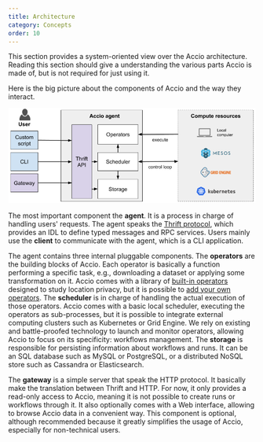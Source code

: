 ```yaml
---
title: Architecture
category: Concepts
order: 10
---
```


This section provides a system-oriented view over the Accio architecture.
Reading this section should give a understanding the various parts Accio is made of, but is not required for just using it.

Here is the big picture about the components of Accio and the way they interact.

![Architecture overview](../images/docs/architecture.png)

The most important component the **agent**.
It is a process in charge of handling users' requests.
The agent speaks the [Thrift protocol](https://thrift.apache.org/), which provides an IDL to define typed messages and RPC services.
Users mainly use the **client** to communicate with the agent, which is a CLI application.

The agent contains three internal pluggable components.
The **operators** are the building blocks of Accio.
Each operator is basically a function performing a specific task, e.g., downloading a dataset or applying some transformation on it.
Accio comes with a library of [built-in operators](operators/) designed to study location privacy, but it is possible to [add your own operators](../contribute/custom-operator.html).
The **scheduler** is in charge of handling the actual execution of those operators.
Accio comes with a basic local scheduler, executing the operators as sub-processes, but it is possible to integrate external computing clusters such as Kubernetes or Grid Engine.
We rely on existing and battle-proofed technology to launch and monitor operators, allowing Accio to focus on its specificity: workflows management.
The **storage** is responsible for persisting information about workflows and runs.
It can be an SQL database such as MySQL or PostgreSQL, or a distributed NoSQL store such as Cassandra or Elasticsearch.

The **gateway** is a simple server that speak the HTTP protocol.
It basically make the translation between Thrift and HTTP.
For now, it only provides a read-only access to Accio, meaning it is not possible to create runs or workflows through it.
It also optionally comes with a Web interface, allowing to browse Accio data in a convenient way.
This component is optional, although recommended because it greatly simplifies the usage of Accio, especially for non-technical users.
